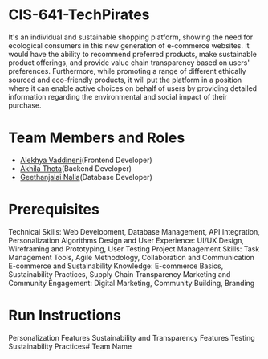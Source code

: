 # CIS-641-TechPirates

It's an individual and sustainable shopping platform, showing the need for ecological consumers in this new generation of e-commerce websites. It would have the ability to recommend preferred products, make sustainable product offerings, and provide value chain transparency based on users' preferences. Furthermore, while promoting a range of different ethically sourced and eco-friendly products, it will put the platform in a position where it can enable active choices on behalf of users by providing detailed information regarding the environmental and social impact of their purchase.

# Team Members and Roles

* [Alekhya Vaddineni](https://github.com/Alekhya2024/CIS641-HW2-Vaddineni)(Frontend Developer)
* [Akhila Thota](https://github.com/akhilathoota6/CIS641-HW2-Thota)(Backend Developer)
* [Geethanjalai Nalla](https://github.com/GeethanjaliNalla/CIS641-HW2-Nalla.git)(Database Developer)

# Prerequisites

Technical Skills: Web Development, Database Management, API Integration, Personalization Algorithms
Design and User Experience: UI/UX Design, Wireframing and Prototyping, User Testing
Project Management Skills: Task Management Tools, Agile Methodology, Collaboration and Communication
E-commerce and Sustainability Knowledge: E-commerce Basics, Sustainability Practices, Supply Chain Transparency
Marketing and Community Engagement: Digital Marketing, Community Building, Branding

# Run Instructions

Personalization Features
Sustainability and Transparency Features
Testing
Sustainability Practices# Team Name




